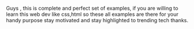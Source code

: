 Guys ,
this is complete and perfect set of examples, if you are willing to learn this web dev  like css,html
so these all examples are there for your handy purpose
stay motivated and stay highlighted to trending tech 
thanks.

